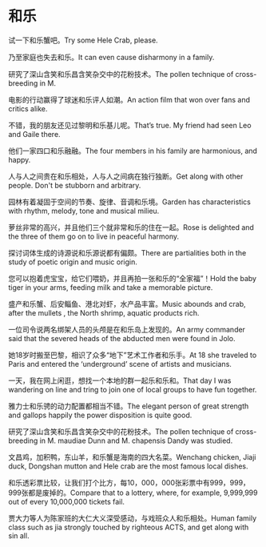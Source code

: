 # 和乐

<p><span class="chinese">试一下和乐蟹吧。</span><span class="english">Try some Hele Crab, please.</span></p>

<p><span class="chinese">乃至家庭也失去和乐。</span><span class="english">It can even cause disharmony in a family.</span></p>

<p><span class="chinese">研究了深山含笑和乐昌含笑杂交中的花粉技术。</span><span class="english">The pollen technique of cross-breeding in M.</span></p>

<p><span class="chinese">电影的行动赢得了球迷和乐评人如潮。</span><span class="english">An action film that won over fans and critics alike.</span></p>

<p><span class="chinese">不错，我的朋友还见过黎明和乐基儿呢。</span><span class="english">That’s true. My friend had seen Leo and Gaile there.</span></p>

<p><span class="chinese">他们一家四口和乐融融。</span><span class="english">The four members in his family are harmonious, and happy.</span></p>

<p><span class="chinese">人与人之间贵在和乐相处，人与人之间病在独行独断。</span><span class="english">Get along with other people. Don't be stubborn and arbitrary.</span></p>

<p><span class="chinese">园林有着凝固于空间的节奏、旋律、音调和乐境。</span><span class="english">Garden has characteristics with rhythm, melody, tone and musical milieu.</span></p>

<p><span class="chinese">萝丝非常的高兴，并且他们三个就非常和乐的住在一起。</span><span class="english">Rose is delighted and the three of them go on to live in peaceful harmony.</span></p>

<p><span class="chinese">探讨词体生成的诗源说和乐源说都有偏颇。</span><span class="english">There are partialities both in the study of poetic origin and music origin.</span></p>

<p><span class="chinese">您可以抱着虎宝宝，给它们喂奶，并且再拍一张和乐的“全家福”！</span><span class="english">Hold the baby tiger in your arms, feeding milk and take a memorable picture.</span></p>

<p><span class="chinese">盛产和乐蟹、后安鲻鱼、港北对虾，水产品丰富。</span><span class="english">Music abounds and crab, after the mullets , the North shrimp, aquatic products rich.</span></p>

<p><span class="chinese">一位司令说两名绑架人员的头颅是在和乐岛上发现的。</span><span class="english">An army commander said that the severed heads of the abducted men were found in Jolo.</span></p>

<p><span class="chinese">她18岁时搬至巴黎，相识了众多“地下”艺术工作者和乐手。</span><span class="english">At 18 she traveled to Paris and entered the ‘underground’ scene of artists and musicians.</span></p>

<p><span class="chinese">一天，我在网上闲逛，想找一个本地的群一起乐和乐和。</span><span class="english">That day I was wandering on line and tring to join one of local groups to have fun together.</span></p>

<p><span class="chinese">雅力士和乐骋的动力配置都相当不错。</span><span class="english">The elegant person of great strength and gallops happily the power disposition is quite good.</span></p>

<p><span class="chinese">研究了深山含笑和乐昌含笑杂交中的花粉技术。</span><span class="english">The pollen technique of cross-breeding in M. maudiae Dunn and M. chapensis Dandy was studied.</span></p>

<p><span class="chinese">文昌鸡，加积鸭，东山羊，和乐蟹是海南的四大名菜。</span><span class="english">Wenchang chicken, Jiaji duck, Dongshan mutton and Hele crab are the most famous local dishes.</span></p>

<p><span class="chinese">和乐透彩票比较，让我们打个比方，每10，000，000张彩票中有999，999，999张都是废掉的。</span><span class="english">Compare that to a lottery, where, for example, 9,999,999 out of every 10,000,000 tickets fail.</span></p>

<p><span class="chinese">贾大力等人为陈家班的大仁大义深受感动，与戏班众人和乐相处。</span><span class="english">Human family class such as jia strongly touched by righteous ACTS, and get along with sin all.</span></p>


